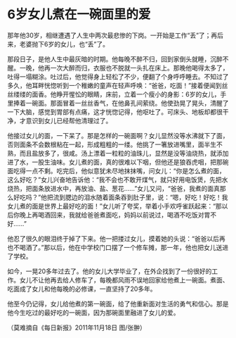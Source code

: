 # 6岁女儿煮在一碗面里的爱

那年他30岁，相继遭遇了人生中两次最悲惨的下岗。一开始是工作“丢”了；再后来，老婆抛下6岁的女儿，也“丢”了。 

那段日子，是他人生中最灰暗的时期。他每晚不醉不归，回到家倒头就睡，沉醉不醒。一晚，他再一次大醉而归，衣服也不脱就一头扎在床上。那晚他喝得太多了，吐得一塌糊涂。吐过后，他觉得身上轻松了不少，便翻了个身呼呼睡去。不知过了多久，他耳畔恍惚听到一个稚嫩的童声在轻声呼唤：“爸爸，吃面！”接着便闻到丝丝缕缕的面香。他睁开惺忪的眼睛，床前，立着一个瘦小的身影：6岁的女儿，手里捧着一碗面。那面冒着一丝丝香气，在他鼻孔间萦绕。他使劲晃了晃头，清醒了一下大脑，感觉到胃部有点痛，这才恍惚记得，他呕吐了。可床头、地板却都很干净，才意识到女儿已经帮他清理过了。 

他接过女儿的面，一下呆了。那是怎样的一碗面啊？女儿显然没等水沸就下了面，否则面条不会数根粘在一起，形成粗粗的一缕。他挑了一箸放进嘴里，面半生不熟，而且盐放多了，很咸。汤上漂着一粒粒的油珠儿，显然是没等油烧热，就添加进了水，一股生油味。女儿煮的面，真的很难以下咽，但他还是狼吞虎咽，把那碗面吃得一点不剩。吃完后，他似意犹未尽地抹抹嘴，问女儿：“你是怎么煮的面，这么好吃？”女儿兴奋地告诉他：“我不会也不敢开煤气，就只好用电饭煲，先把水烧热，把面条放进水中，再放油、盐、葱花……”女儿又问，“爸爸，我煮的面真那么好吃吗？”他把流到腮边的泪水随着面条吞到肚子里，说：“嗯，好吃！好吃！我女儿煮的面是世界上最好吃的面！”女儿听了夸奖，举着小手欢呼雀跃起来：“那以后你晚上再喝酒回来，我就给爸爸煮面吃，妈妈以前说过，喝酒不吃饭对胃不好……” 

他忍了很久的眼泪终于掉了下来。他一把搂过女儿，摸着她的头说：“爸爸以后再也不喝酒了。”那以后，他在中学校门口摆了一个修车摊，那一年，他也把女儿送进了学校。 

如今，一晃20多年过去了。他的女儿大学毕业了，在外企找到了一份很好的工作。女儿不让他再去给人修车了，每晚都风雨不误地回家给他煮上一碗面。煮面、吃面成了女儿和他每晚的必修课，一直坚持了20多年。 

他至今仍记得，女儿给他煮的第一碗面，给了他重新面对生活的勇气和信心。那是他今生吃过的最好吃的一碗面，因为那碗面里融进了女儿的爱。 

（莫难摘自《每日新报》2011年11月18日 图/张翀）